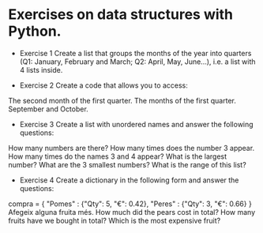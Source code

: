 # Exercises on data structures with Python.

- Exercise 1
Create a list that groups the months of the year into quarters (Q1: January, February and March; Q2: April, May, June...), i.e. a list with 4 lists inside.



- Exercise 2
Create a code that allows you to access:

The second month of the first quarter.
The months of the first quarter.
September and October.


- Exercise 3
Create a list with unordered names and answer the following questions:

How many numbers are there?
How many times does the number 3 appear.
How many times do the names 3 and 4 appear?
What is the largest number?
What are the 3 smallest numbers?
What is the range of this list?


- Exercise 4
Create a dictionary in the following form and answer the questions:

compra = { "Pomes" : {"Qty": 5, "€": 0.42}, "Peres" : {"Qty": 3, "€": 0.66} }
Afegeix alguna fruita més.
How much did the pears cost in total?
How many fruits have we bought in total?
Which is the most expensive fruit?
